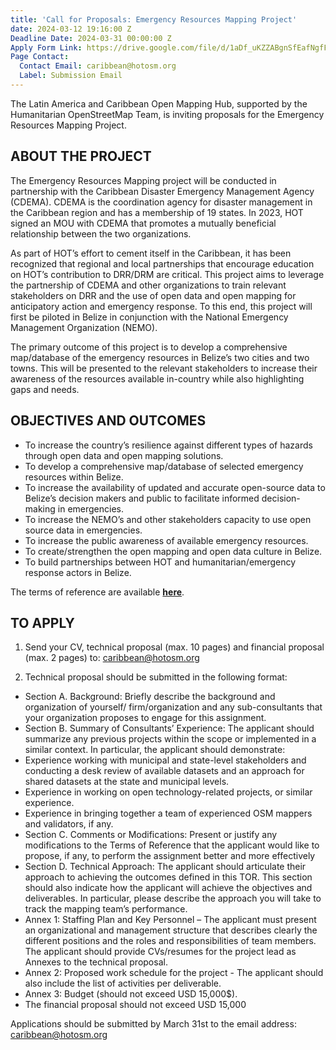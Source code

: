 ```yaml
---
title: 'Call for Proposals: Emergency Resources Mapping Project'
date: 2024-03-12 19:16:00 Z
Deadline Date: 2024-03-31 00:00:00 Z
Apply Form Link: https://drive.google.com/file/d/1aDf_uKZZABgnSfEafNgfFXVCQzNDJiNt/view?usp=sharing
Page Contact:
  Contact Email: caribbean@hotosm.org
  Label: Submission Email
---
```


The Latin America and Caribbean Open Mapping Hub, supported by the Humanitarian OpenStreetMap Team, is inviting proposals for the Emergency Resources Mapping Project.

## ABOUT THE PROJECT

The Emergency Resources Mapping project will be conducted in partnership with the Caribbean Disaster Emergency Management Agency (CDEMA). CDEMA is the coordination agency for disaster management in the Caribbean region and has a membership of 19 states.  In 2023, HOT signed an MOU with CDEMA that promotes a mutually beneficial relationship between the two organizations.  

As part of HOT’s effort to cement itself in the Caribbean, it has been recognized that regional and local partnerships that encourage education on HOT’s contribution to DRR/DRM are critical.  This project aims to leverage the partnership of CDEMA and other organizations to train relevant stakeholders on DRR and the use of open data and open mapping for anticipatory action and emergency response.  To this end, this project will first be piloted in Belize in conjunction with the National Emergency Management Organization (NEMO). 

The primary outcome of this project is to develop a comprehensive map/database of the emergency resources in Belize’s two cities and two towns. This will be presented to the relevant stakeholders to increase their awareness of the resources available in-country while also highlighting gaps and needs.

## OBJECTIVES AND OUTCOMES

* To increase the country’s resilience against different types of hazards through open data and open mapping solutions. 
* To develop a comprehensive map/database of selected emergency resources within Belize.
* To increase the availability of updated and accurate open-source data to Belize’s decision makers and public to facilitate informed decision-making in emergencies.
* To increase the NEMO’s and other stakeholders capacity to use open source data in emergencies. 
* To increase the public awareness of available emergency resources.
* To create/strengthen the open mapping and open data culture in Belize.
* To build partnerships between HOT and humanitarian/emergency response actors in Belize. 

The terms of reference are available **[here](https://drive.google.com/file/d/1aDf_uKZZABgnSfEafNgfFXVCQzNDJiNt/view)**.

## TO APPLY
1. Send your CV, technical proposal (max. 10 pages) and financial proposal (max. 2 pages) to: caribbean@hotosm.org

2. Technical proposal should be submitted in the following format:
* Section A. Background: Briefly describe the background and organization of yourself/ firm/organization and any sub-consultants that your organization proposes to engage for this assignment. 
* Section B. Summary of Consultants’ Experience: The applicant should summarize any previous projects within the scope or implemented in a similar context. In particular, the applicant should demonstrate:
* Experience working with municipal and state-level stakeholders and conducting a desk review of available datasets and an approach for shared datasets at the state and municipal levels. 
* Experience in working on open technology-related projects, or similar experience.
* Experience in bringing together a team of experienced OSM mappers and validators, if any.
* Section C. Comments or Modifications: Present or justify any modifications to the Terms of Reference that the applicant would like to propose, if any, to perform the assignment better and more effectively
* Section D. Technical Approach: The applicant should articulate their approach to achieving the outcomes defined in this TOR. This section should also indicate how the applicant will achieve the objectives and deliverables. In particular, please describe the approach you will take to track the mapping team’s performance. 
* Annex 1: Staffing Plan and Key Personnel – The applicant must present an organizational and management structure that describes clearly the different positions and the roles and responsibilities of team members. The applicant should provide CVs/resumes for the project lead as Annexes to the technical proposal. 
* Annex 2: Proposed work schedule for the project - The applicant should also include the list of activities per deliverable. 
* Annex 3: Budget (should not exceed USD 15,000$). 
* The financial proposal should not exceed USD 15,000

Applications should be submitted by March 31st to the email address: caribbean@hotosm.org